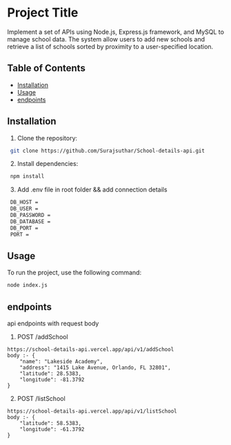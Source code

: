 # Project Title
Implement a set of APIs using Node.js, Express.js framework, and MySQL to manage school data. The system allow users to add new schools and retrieve a list of schools sorted by proximity to a user-specified location.
## Table of Contents
- [Installation](#installation)
- [Usage](#usage)
- [endpoints](#endpoints)
## Installation
1. Clone the repository:
```bash
 git clone https://github.com/Surajsuthar/School-details-api.git
```

2. Install dependencies:
```bash
 npm install
 ```
3. Add .env file in root folder && add connection details
```bash
 DB_HOST = 
 DB_USER = 
 DB_PASSWORD = 
 DB_DATABASE = 
 DB_PORT = 
 PORT = 
 ```
## Usage
To run the project, use the following command:
```bash
node index.js
```
## endpoints
api endpoints with request body
1. POST  /addSchool
```
https://school-details-api.vercel.app/api/v1/addSchool
body :- {
    "name": "Lakeside Academy",
    "address": "1415 Lake Avenue, Orlando, FL 32801",
    "latitude": 28.5383,
    "longitude": -81.3792
}
```
2. POST /listSchool
```
https://school-details-api.vercel.app/api/v1/listSchool
body :- {
    "latitude": 58.5383,
    "longitude": -61.3792
}
```
